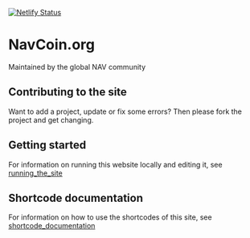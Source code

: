 [![Netlify Status](https://api.netlify.com/api/v1/badges/fd773cff-cd56-4aad-842d-7aca4ff79893/deploy-status)](https://app.netlify.com/sites/navcoin/deploys)

# NavCoin.org

Maintained by the global NAV community

## Contributing to the site

Want to add a project, update or fix some errors? Then please fork the project and get changing.

## Getting started

For information on running this website locally and editing it, see [running_the_site](running_the_site.md)


## Shortcode documentation

For information on how to use the shortcodes of this site, see [shortcode_documentation](shortcode_documentation.md)
